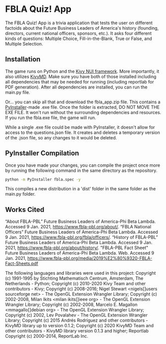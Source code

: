 # FBLA Quiz! App

The FBLA Quiz! App is a trivia application that tests the user on different factoids about the Future Business Leaders of America's history (founding, directors, current national officers, sponsors, etc.). It asks four different kinds of questions: Multiple Choice, Fill-in-the-Blank, True or False, and Multiple Selection.

## Installation

The game runs on Python and the [Kivy NUI framework](https://kivy.org/#home). More importantly, it also utilizes [KivyMD](https://github.com/kivymd/KivyMD). Make sure you have both of those installed including all dependencies that may be needed for running (including reportlab for PDF generation). After all dependencies are installed, you can run the main.py file.

Or... you can skip all that and download the fbla_app.zip file. This contains a [PyInstaller](https://www.pyinstaller.org/)-made  .exe file. Once the folder is extracted, DO NOT MOVE THE EXE FILE. It won't run without the surrounding dependencies and resources. If you run the fbla.exe file, the game will run.

While a single .exe file could be made with PyInstaller, it doesn't allow for access to the questions.json file. It creates and deletes a temporary version of the .json file, so any changes to it would be deleted.

## PyInstaller Compilation

Once you have made your changes, you can compile the project once more by running the following command in the same directory as the repository.
```bash
python -m PyInstaller fbla.spec -y
```
This compiles a new distribution in a 'dist' folder in the same folder as the main.py folder.

## Works Cited
“About FBLA-PBL” Future Business Leaders of America-Phi Beta Lambda. Accessed 9 Jan. 2021, https://www.fbla-pbl.org/about/.
“FBLA National Officers” Future Business Leaders of America-Phi Beta Lambda. Accessed 9 Jan. 2021, https://www.fbla-pbl.org/fbla/officers/.
“History of FBLA-PBL” Future Business Leaders of America-Phi Beta Lambda. Accessed 9 Jan. 2021, https://www.fbla-pbl.org/about/history/.
"FBLA-PBL Fact Sheet" Future Business Leaders of America-Phi Beta Lambda. Web. Accessed 9 Jan. 2021, https://www.fbla-pbl.org/media/2019%E2%80%9320-FBLA-Fact-Sheets.pdf

The following languages and libraries were used in this project: Copyright (c) 1991-1995 by Stichting Mathematisch Centrum, Amsterdam, The Netherlands - Python; Copyright (c) 2010-2020 Kivy Team and other contributors - Kivy; Copyright (c) 2008-2016; Nigel Stewart <nigels[]users sourceforge net> - The OpenGL Extension Wrangler Library; Copyright (c) 2002-2008, Milan Ikits <milan ikits[]ieee org> - The OpenGL Extension Wrangler Library; Copyright (c) 2002-2008, Marcelo E. Magallon <mmagallo[]debian org> - The OpenGL Extension Wrangler Library; Copyright (c) 2002, Lev Povalahev - The OpenGL Extension Wrangler Library; Copyright (c) 2015 Andrés Rodríguez and other contributors - KivyMD library up to version 0.1.2; Copyright (c) 2020 KivyMD Team and other contributors - KivyMD library version 0.1.3 and higher; Reportlab Copyright (c) 2000-2014, ReportLab Inc.

